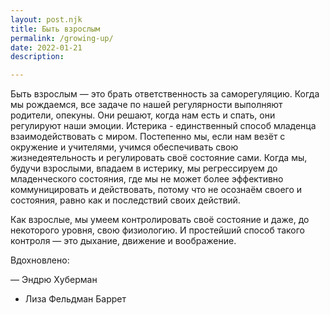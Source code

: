 ```yaml
---
layout: post.njk
title: Быть взрослым
permalink: /growing-up/
date: 2022-01-21
description:

---
```


Быть взрослым — это брать ответственность за саморегуляцию. Когда мы рождаемся, все задаче по нашей регулярности выполняют родители, опекуны. Они решают, когда нам есть и спать, они регулируют наши эмоции. Истерика - единственный способ младенца взаимодействовать с миром. Постепенно мы, если нам везёт с окружение и учителями, учимся обеспечивать свою жизнедеятельность и регулировать своё состояние сами. Когда мы, будучи взрослыми, впадаем в истерику, мы регрессируем до младенческого состояния, где мы не может более эффективно коммуницировать и действовать, потому что не осознаём своего и состояния, равно как и последствий своих действий.

Как взрослые, мы умеем контролировать своё состояние и даже, до некоторого уровня, свою физиологию. И простейший способ такого контроля — это дыхание, движение и воображение.


Вдохновлено:

— Эндрю Хуберман
- Лиза Фельдман Баррет
